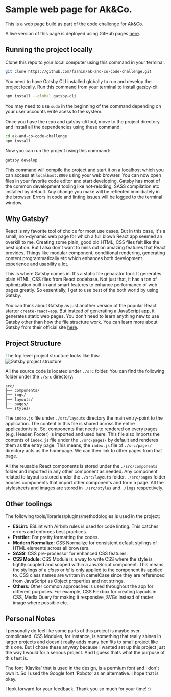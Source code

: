# Sample web page for Ak&Co.

This is a web page build as part of the code challenge for Ak&Co.

A live version of this page is deployed using GitHub pages [here](https://faahim.github.io/ak-and-co-code-challenge/).

## Running the project locally

Clone this repo to your local computer using this command in your terminal:

```sh
git clone https://github.com/faahim/ak-and-co-code-challenge.git
```

You need to have Gatsby CLI installed globally to run and develop the project locally.
Run this command from your terminal to install gatsby-cli:

```sh
npm install --global gatsby-cli
```

You may need to use `sudo` in the beginning of the command depending on your user accounts write acess to the system.

Once you have the repo and gatsby-cli tool, move to the project directory and install all the dependencies using these command:

```sh
cd ak-and-co-code-challenge
npm install
```

Now you can run the project using this command:

```sh
gatsby develop
```

This command will compile the project and start it on a localhost which you can access at `localhost:8000` using your web browser.
You can now open files in your favorite code editor and start developing. Gatsby has most of the common development tooling like hot-reloding, SASS compilation etc installed by default. Any change you make will be reflected immidiately in the browser. Errors in code and linting issues will be logged to the terminal window.

## Why Gatsby?

React is my favorite tool of choice for most use cases. But in this case, it's a small, non-dynamic web page for which a full blown React app seemed an overkill to me. Creating some plain, good old HTML, CSS files felt like the best option. But I also don't want to miss out on amazing features that React provides. Things like modular component, conditional rendering, generating content programmatically etc which enhances both development experience and usability a lot.

This is where Gatsby comes in. It's a static file genarator tool. It generates plain HTML, CSS files from React codebase. Not just that, it has a ton of optimization built-in and smart features to enhance performance of web pages greatly. So essentially, I get to use best of the both world by using Gatsby.

You can think about Gatsby as just another version of the popular React starter `create-react-app`. But instead of generating a JavaScript app, it generates static web pages. You don't need to learn anything new to use Gatsby other than how the file structure work. You can learn more about Gatsby from their official site [here](https://www.gatsbyjs.org/docs/).

## Project Structure

The top level project structure looks like this:\
![Gatsby project structure](https://i.imgur.com/iYAJSHL.png 'Project file structure')

All the source code is located under `./src` folder. You can find the following folder under the `./src` directory:

```
src/
├── components/
├── imgs/
├── layouts/
├── pages/
└── styles/
```

The `index.js` file under `./src/layouts` directory the main entry-point to the application. The content in this file is shared across the entire application/site. So, components that needs to rendered on every pages (e.g. Header, Footer) is imported and used here. This file also imports the contents of `index.js` file under the `./src/pages/` by default and renderes them as the entry page. This means, the `index.js` file of `./src/pages/` directory acts as the homepage. We can then link to other pages from that page.

All the reusable React components is stored under the `./src/components` folder and imported in any other component as needed. Any component related to layout is stored under the `./src/layouts` folder. `./src/pages` folder houses components that import other components and form a page. All the stylesheets and images are stored in `./src/styles` and `./imgs` respectively.

## Other toolings

The following tools/libraries/plugins/methodologies is used in the project:

* **ESLint:** ESLint with Airbnb rules is used for code linting. This catches errors and enforces best practices.
* **Prettier:** For pretty formatting the codes.
* **Modern Normalize:** CSS Normalize for consistent default stylings of HTML elements across all browsers.
* **SASS:** CSS pre-processor for enhanced CSS features.
* **CSS Module:** CSS Module is a way to write CSS where the style is tightly coupled and scoped within a JavaScript component. This means, the stylings of a _class_ or _id_ is only applied to the component its applied to. CSS class names are written in camelCase since they are referenced from JavaScript as Object properties and not strings.
* **Others:** Other common approaches is used throughout the app for different purposes. For example, CSS Flexbox for creating layouts in CSS, Media Query for making it responsive, SVGs instead of raster image where possible etc.

## Personal Notes

I personally do feel like some parts of this project is maybe over-complicated. CSS Modules, for instance, is something that really shines in larger projects and doesn't really adds many benifits to small project like this one. But I chose these anyway because I wanted set up this project just the way I would for a serious project. And I guess thats what the purpose of this test is.

The font 'Klavika' that is used in the design, is a permium font and I don't own it. So I used the Google font 'Roboto' as an alternative. I hope that is okay.

I look forward for your feedback. Thank you so much for your time! :)
